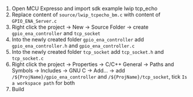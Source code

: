 1. Open MCU Expresso and import sdk example lwip tcp_echo
2. Replace content of `source/lwip_tcpecho_bm.c` with content of `GPIO_ENA_Server.c`
3. Right click the project -> New -> Source Folder -> create `gpio_ena_controller` and `tcp_socket`
4. Into the newly created folder `gpio_ena_controller` add `gpio_ena_controller.h` and `gpio_ena_controller.c`
5. Into the newly created folder `tcp_socket` add `tcp_socket.h` and `tcp_socket.c`
6. Right click the project -> Properties -> C/C++ General -> Paths and Symbols -> Includes -> GNU C -> Add... -> add `/${ProjName}/gpio_ena_controller` and `/${ProjName}/tcp_socket`, tick `Is a workspace path` for both
7. Build
